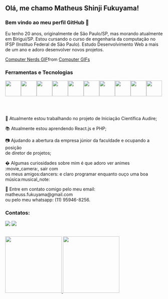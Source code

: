 ## Olá, me chamo Matheus Shinji Fukuyama! 
### Bem vindo ao meu perfil GitHub 👋

Eu tenho 20 anos, originalmente de São Paulo/SP, mas morando atualmente em Birigui/SP. Estou cursando o curso de engenharia da computação no IFSP (Instituo Federal de São Paulo). Estudo Desenvolvimento Web a mais de um ano e adoro desenvolver novos projetos.

<div class="tenor-gif-embed" data-postid="14794084" data-share-method="host" data-aspect-ratio="1.50235" data-width="100%"><a href="https://tenor.com/view/computer-nerds-geeky-coding-hack-gif-14794084">Computer Nerds GIF</a>from <a href="https://tenor.com/search/computer-gifs">Computer GIFs</a></div> <script type="text/javascript" async src="https://tenor.com/embed.js"></script>


### Ferramentas e Tecnologias

<img src="https://cdn.jsdelivr.net/gh/devicons/devicon/icons/html5/html5-original.svg" style="height: 50px"/><img src="https://cdn.jsdelivr.net/gh/devicons/devicon/icons/css3/css3-original.svg" style="height: 50px"/><img src="https://cdn.jsdelivr.net/gh/devicons/devicon/icons/javascript/javascript-original.svg" style="height: 50px"/><img src="https://cdn.jsdelivr.net/gh/devicons/devicon/icons/nodejs/nodejs-original.svg" style="height: 50px"/><img src="https://cdn.jsdelivr.net/gh/devicons/devicon/icons/sequelize/sequelize-original.svg" style="height: 50px"/><img src="https://cdn.jsdelivr.net/gh/devicons/devicon/icons/mysql/mysql-original.svg" style="height: 50px"/><img src="https://cdn.jsdelivr.net/gh/devicons/devicon/icons/express/express-original.svg" style="height: 50px"/><img src="https://cdn.jsdelivr.net/gh/devicons/devicon/icons/git/git-original.svg" style="height: 50px"/><img src="https://cdn.jsdelivr.net/gh/devicons/devicon/icons/github/github-original.svg" style="height: 50px"/><img src="https://cdn.jsdelivr.net/gh/devicons/devicon/icons/postgresql/postgresql-original.svg" style="height: 50px"/>


<br />
<br />
<div display="inline-block">
 <p align="left">🔭 Atualmente estou trabalhando no projeto de Iniciação Científica Audire;</p>
 <p align="left">📚 Atualmente estou aprendendo React.js e PHP;</p>
 <p align="left">📷 Ajudando a abertura da empresa júnior da faculdade e ocupando a posição<br />
    de diretor de projetos;</p>
 <p align="left">� Algumas curiosidades sobre mim é que adoro ver animes :movie_camera:, sair com<br />
    os meus amigos:dancers: e claro programar enquanto ouço uma boa música:musical_note:</p>
 <p align="left">💬 Entre em contato comigo pelo meu email: matheuss.fukuyama@gmail.com<br />
  ou pelo meu whatsapp: (11) 95946-8256.</p>
</div>
          
 ### Contatos:

<div>
<a href = "mailto:matheuss.fukuyama@gmail.com"><img src="https://img.shields.io/badge/Gmail-D14836?style=for-the-badge&logo=gmail&logoColor=white" target="_blank"></a>
<a href="https://www.linkedin.com/in/matheus-fukuyama-52317416b/" target="_blank"><img src="https://img.shields.io/badge/-LinkedIn-%230077B5?style=for-the-badge&logo=linkedin&logoColor=white" target="_blank"></a>   
</div>


##
<div>
<a href="https://github.com/MatheusFukuyama">
<img height="180em" src="https://github-readme-stats.vercel.app/api/top-langs/?username=MatheusFukuyama&layout=compact&langs_count=7&theme=dracula"/>
<img height="180em" src="https://github-readme-stats.vercel.app/api?username=MatheusFukuyama&show_icons=true&theme=dracula&include_all_commits=true&count_private=true"/>
</div>
